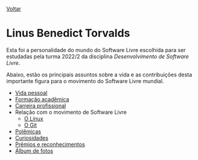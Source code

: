 [Voltar](../README.md)

Linus Benedict Torvalds
====

Esta foi a personalidade do mundo do Software Livre escolhida para ser estudadas pela turma 2022/2 da disciplina *Desenvolvimento de Software Livre*. 

Abaixo, estão os principais assuntos sobre a vida e as contribuições desta importante figura para o movimento do Software Livre mundial.

- [Vida pessoal](vida-pessoal.md)
- [Formação acadêmica](formacao-academica.md)
- [Carreira profissional](carreira.md)
- Relação com o movimento de Software Livre
    - [O Linux](linux.md)
    - [O Git](git.md)      
- [Polêmicas](polemicas.md)
- [Curiosidades](curiosidades.md)
- [Prêmios e reconhecimentos](premios-e-reconhecimentos.md)
- [Álbum de fotos](fotos.md)